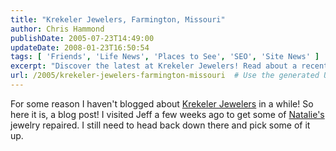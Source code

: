 ```yaml
---
title: "Krekeler Jewelers, Farmington, Missouri"
author: Chris Hammond
publishDate: 2005-07-23T14:49:00
updateDate: 2008-01-23T16:50:54
tags: [ 'Friends', 'Life News', 'Places to See', 'SEO', 'Site News' ]
excerpt: "Discover the latest at Krekeler Jewelers! Read about a recent visit for jewelry repairs and what to expect when picking them up."
url: /2005/krekeler-jewelers-farmington-missouri  # Use the generated URL with year
---
```

For some reason I haven't blogged about <A href="https://www.krekelerjewelers.com/">Krekeler Jewelers</A> in a while! So here it is, a blog post! I visited Jeff a few weeks ago to get some of <A href="https://www.natalieottiger.com/">Natalie's</A> jewelry repaired. I still need to head back down there and pick some of it up.

